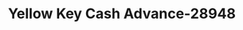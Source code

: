 ---
f_zip-code: 61832
f_state-code: IL
title: Yellow Key Cash Advance-28948
f_phone: 217-443-4300
f_city-only: Danville
f_address: Danville Danville
f_location-unique-id: '28948'
slug: yellow-key-cash-advance-28948
updated-on: '2024-05-30T13:46:58.046Z'
created-on: '2024-05-30T13:36:59.803Z'
published-on: '2024-05-30T13:54:32.469Z'
f_city-state: cms/city/danville-il.md
f_company: cms/company/yellow-key-cash-advance.md
f_state: cms/state/illinois.md
layout: '[payday-loan].html'
tags: payday-loan
---